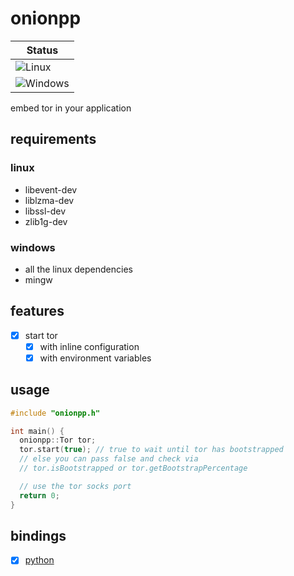 # onionpp

| Status                                                                              |
|-------------------------------------------------------------------------------------|
| ![Linux](https://github.com/nbdy/onionpp/actions/workflows/linux.yml/badge.svg)     |
| ![Windows](https://github.com/example/repo/actions/workflows/windows.yml/badge.svg) |

embed tor in your application

## requirements

### linux

- libevent-dev
- liblzma-dev
- libssl-dev
- zlib1g-dev

### windows

- all the linux dependencies
- mingw

## features

- [X] start tor
  - [X] with inline configuration
  - [X] with environment variables

## usage

```c++
#include "onionpp.h"

int main() {
  onionpp::Tor tor;
  tor.start(true); // true to wait until tor has bootstrapped
  // else you can pass false and check via
  // tor.isBootstrapped or tor.getBootstrapPercentage

  // use the tor socks port
  return 0;
}
```

## bindings

- [X] [python](https://github.com/nbdy/onionpy)
